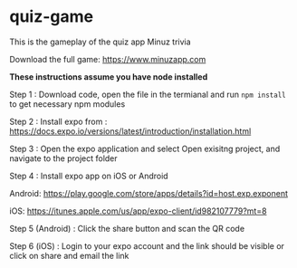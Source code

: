 # quiz-game
This is the gameplay of the quiz app Minuz trivia 

Download the full game: https://www.minuzapp.com

<b>These instructions assume you have node installed</b>

Step 1 : Download code, open the file in the termianal and run <code>npm install</code> to get necessary npm modules

Step 2 : Install expo from : https://docs.expo.io/versions/latest/introduction/installation.html

Step 3 : Open the expo application and select Open exisitng project, and navigate to the project folder

Step 4 : Install expo app on iOS or Android
        
   Android: https://play.google.com/store/apps/details?id=host.exp.exponent
        
   iOS: https://itunes.apple.com/us/app/expo-client/id982107779?mt=8
        
Step 5 (Android) : Click the share button and scan the QR code

Step 6 (iOS) : Login to your expo account and the link should be visible or click on share and email the link
        


